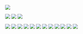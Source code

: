 ![](http://antzuhl.cn:4000/get/@TENX-S.readme)

[![](https://img.shields.io/badge/Manjaro-KDE-33aadd?style=flat-square&logo=manjaro&logoColor=ffffff)](https://manjaro.org) 
[![](https://img.shields.io/badge/macOS-Catalina-292e33?style=flat-square&logo=apple&logoColor=ffffff)](https://www.apple.com/macbook-pro/)
[![](https://img.shields.io/badge/Windows_10-Pro-292e33?style=flat-square&logo=windows&logoColor=ffffff)](https://www.microsoft.com/en-us/windows/)

[![](https://img.shields.io/badge/-Rust-007396?style=flat-square&logo=Rust&logoColor=ffffff)](https://www.rust-lang.org/)
[![](https://img.shields.io/badge/-Go-007396?style=flat-square&logo=Go&logoColor=ffffff)](https://golang.org/)
[![](https://img.shields.io/badge/-C-007396?style=flat-square&logo=C&logoColor=ffffff)](https://en.wikipedia.org/wiki/C_(programming_language))
[![](https://img.shields.io/badge/-Ruby-007396?style=flat-square&logo=Ruby&logoColor=ffffff)](https://www.ruby-lang.org/)
[![](https://img.shields.io/badge/-Python3-007396?style=flat-square&logo=Python&logoColor=ffffff)](https://www.python.org/)
[![](https://img.shields.io/badge/-Swift-007396?style=flat-square&logo=Swift&logoColor=ffffff)](https://swift.org/)
[![](https://img.shields.io/badge/-Ocaml-007396?style=flat-square&logo=Ocaml&logoColor=ffffff)](https://ocaml.org/)
[![](https://img.shields.io/badge/-Haskell-007396?style=flat-square&logo=Haskell&logoColor=ffffff)](https://www.haskell.org/)
[![](https://img.shields.io/badge/-Fish-007396?style=flat-square&logo=Fish&logoColor=ffffff)](https://fishshell.com)
[![](https://img.shields.io/badge/-Bash-007396?style=flat-square&logo=Bash&logoColor=ffffff)](https://www.gnu.org/software/bash/)
[![](https://img.shields.io/badge/-Zsh-007396?style=flat-square&logo=Zsh&logoColor=ffffff)](https://www.zsh.org/)
[![](https://img.shields.io/badge/-NeoVim-007396?style=flat-square&logo=NeoVim&logoColor=ffffff)](https://neovim.io/)
